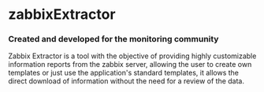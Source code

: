 # zabbixExtractor
### Created and developed for the monitoring community


Zabbix Extractor is a tool with the objective of providing highly customizable information reports from the zabbix server, allowing the user to create own templates or just use the application's standard templates, it allows the direct download of information without the need for a review of the data.
